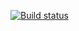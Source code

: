 [![Build status](https://ci.appveyor.com/api/projects/status/5bu2bldqssgfa1t7/branch/main?svg=true)](https://ci.appveyor.com/project/Helena1199/selenium/branch/main)
